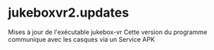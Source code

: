 # jukeboxvr2.updates
Mises à jour de l'exécutable jukebox-vr
Cette version du programme communique avec les casques via un Service APK
